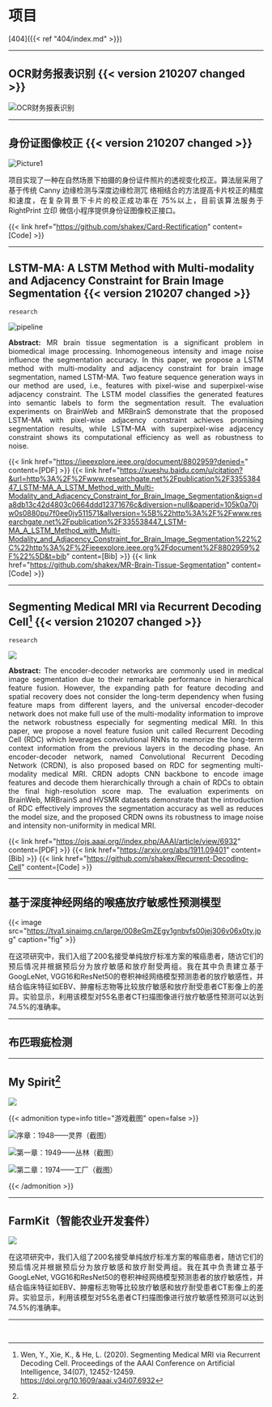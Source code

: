 # 项目


[404]({{< ref "404/index.md" >}})


---
## OCR财务报表识别 {{< version 210207 changed >}}


![OCR财务报表识别](https://tva1.sinaimg.cn/large/008eGmZEgy1gnfe1j7379j315x0kbtgt.jpg)



---
## 身份证图像校正 {{< version 210207 changed >}}

![Picture1](https://tva1.sinaimg.cn/large/008eGmZEgy1gnfdlcc741j30qv0d60zh.jpg)

<p align="justify">项目实现了一种在自然场景下拍摄的身份证件照片的透视变化校正。算法层采用了基于传统 Canny 边缘检测与深度边缘检测⺴ 络相结合的方法提高卡片校正的精度和速度，在复杂背景下卡片的校正成功率在 75%以上，目前该算法服务于 RightPrint 立印 微信小程序提供身份证图像校正接口。</p>

{{< link href="https://github.com/shakex/Card-Rectification" content=[Code] >}}

---

## LSTM-MA: A LSTM Method with Multi-modality and Adjacency Constraint for Brain Image Segmentation {{< version 210207 changed >}}
`research`

![pipeline](https://tva1.sinaimg.cn/large/008eGmZEgy1gnbvdvp586j32i90rqwps.jpg)

<p align="justify"><b>Abstract:</b> MR brain tissue segmentation is a significant problem in biomedical image processing. Inhomogeneous intensity and image noise influence the segmentation accuracy. In this paper, we propose a LSTM method with multi-modality and adjacency constraint for brain image segmentation, named LSTM-MA. Two feature sequence generation ways in our method are used, i.e., features with pixel-wise and superpixel-wise adjacency constraint. The LSTM model classifies the generated features into semantic labels to form the segmentation result. The evaluation experiments on BrainWeb and MRBrainS demonstrate that the proposed LSTM-MA with pixel-wise adjacency constraint achieves promising segmentation results, while LSTM-MA with superpixel-wise adjacency constraint shows its computational efficiency as well as robustness to noise.</p>

{{< link href="https://ieeexplore.ieee.org/document/8802959?denied=" content=[PDF] >}}
{{< link href="https://xueshu.baidu.com/u/citation?&url=http%3A%2F%2Fwww.researchgate.net%2Fpublication%2F335538447_LSTM-MA_A_LSTM_Method_with_Multi-Modality_and_Adjacency_Constraint_for_Brain_Image_Segmentation&sign=da8db13c42d4803c0664ddd12371676c&diversion=null&paperid=105k0a70jw0s0880pu7f0ee0jv511571&allversion=%5B%22http%3A%2F%2Fwww.researchgate.net%2Fpublication%2F335538447_LSTM-MA_A_LSTM_Method_with_Multi-Modality_and_Adjacency_Constraint_for_Brain_Image_Segmentation%22%2C%22http%3A%2F%2Fieeexplore.ieee.org%2Fdocument%2F8802959%2F%22%5D&t=bib" content=[Bib] >}}
{{< link href="https://github.com/shakex/MR-Brain-Tissue-Segmentation" content=[Code] >}}

---
## Segmenting Medical MRI via Recurrent Decoding Cell[^1] {{< version 210207 changed >}}
`research`

![](https://tva1.sinaimg.cn/large/008eGmZEgy1gnbvclbi85j30om098gnl.jpg)

<p align="justify"><b>Abstract:</b> The encoder-decoder networks are commonly used in medical image segmentation due to their remarkable performance in hierarchical feature fusion. However, the expanding path for feature decoding and spatial recovery does not consider the long-term dependency when fusing feature maps from different layers, and the universal encoder-decoder network does not make full use of the multi-modality information to improve the network robustness especially for segmenting medical MRI. In this paper, we propose a novel feature fusion unit called Recurrent Decoding Cell (RDC) which leverages convolutional RNNs to memorize the long-term context information from the previous layers in the decoding phase. An encoder-decoder network, named Convolutional Recurrent Decoding Network (CRDN), is also proposed based on RDC for segmenting multi-modality medical MRI. CRDN adopts CNN backbone to encode image features and decode them hierarchically through a chain of RDCs to obtain the final high-resolution score map. The evaluation experiments on BrainWeb, MRBrainS and HVSMR datasets demonstrate that the introduction of RDC effectively improves the segmentation accuracy as well as reduces the model size, and the proposed CRDN owns its robustness to image noise and intensity non-uniformity in medical MRI.</p>

{{< link href="https://ojs.aaai.org//index.php/AAAI/article/view/6932" content=[PDF] >}}
{{< link href="https://arxiv.org/abs/1911.09401" content=[Bib] >}}
{{< link href="https://github.com/shakex/Recurrent-Decoding-Cell" content=[Code] >}}


---
## 基于深度神经网络的喉癌放疗敏感性预测模型

{{< image src="https://tva1.sinaimg.cn/large/008eGmZEgy1gnbvfs00jej306v06x0ty.jpg" caption="fig"  >}}

<p align="justify">在这项研究中，我们入组了200名接受单纯放疗标准方案的喉癌患者，随访它们的预后情况并根据预后分为放疗敏感和放疗耐受两组。我在其中负责建立基于GoogLeNet, VGG16和ResNet50的卷积神经网络模型预测患者的放疗敏感性，并结合临床特征如EBV、肿瘤标志物等比较放疗敏感和放疗耐受患者CT影像上的差异。实验显示，利用该模型对55名患者CT扫描图像进行放疗敏感性预测可以达到74.5%的准确率。</p>



---
## 布匹瑕疵检测



---
## My Spirit[^2]

![](https://tva1.sinaimg.cn/large/008eGmZEgy1gnfcmfozndj30d60d7js0.jpg)



{{< admonition type=info title="游戏截图" open=false >}}

![序章：1948——灵界（截图）](https://tva1.sinaimg.cn/large/008eGmZEgy1gnfcsugjjlj311y0lcdpl.jpg)

![第一章：1949——丛林（截图）](https://tva1.sinaimg.cn/large/008eGmZEgy1gnfcvpk4ynj30zk0k0kch.jpg)

![第二章：1974——工厂（截图）](https://tva1.sinaimg.cn/large/008eGmZEgy1gnfct2zoynj311y0lc4qp.jpg)

{{< /admonition >}}


---
## FarmKit（智能农业开发套件）

![](https://tva1.sinaimg.cn/large/008eGmZEgy1gnfciopylgj30c00iedgi.jpg)


<p align="justify">在这项研究中，我们入组了200名接受单纯放疗标准方案的喉癌患者，随访它们的预后情况并根据预后分为放疗敏感和放疗耐受两组。我在其中负责建立基于GoogLeNet, VGG16和ResNet50的卷积神经网络模型预测患者的放疗敏感性，并结合临床特征如EBV、肿瘤标志物等比较放疗敏感和放疗耐受患者CT影像上的差异。实验显示，利用该模型对55名患者CT扫描图像进行放疗敏感性预测可以达到74.5%的准确率。</p>









---




[^1]: Wen, Y., Xie, K., & He, L. (2020). Segmenting Medical MRI via Recurrent Decoding Cell. Proceedings of the AAAI Conference on Artificial Intelligence, 34(07), 12452-12459. https://doi.org/10.1609/aaai.v34i07.6932
[^2]:

</br>





